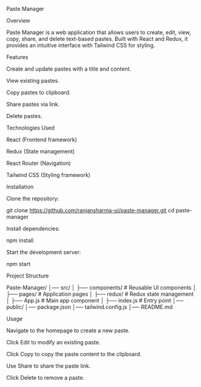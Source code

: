 Paste Manager

Overview

Paste Manager is a web application that allows users to create, edit, view, copy, share, and delete text-based pastes. Built with React and Redux, it provides an intuitive interface with Tailwind CSS for styling.

Features

Create and update pastes with a title and content.

View existing pastes.

Copy pastes to clipboard.

Share pastes via link.

Delete pastes.

Technologies Used

React (Frontend framework)

Redux (State management)

React Router (Navigation)

Tailwind CSS (Styling framework)

Installation

Clone the repository:

git clone https://github.com/ranjansharma-ui/paste-manager.git
cd paste-manager

Install dependencies:

npm install

Start the development server:

npm start

Project Structure

Paste-Manager/
│── src/
│   ├── components/        # Reusable UI components
│   ├── pages/             # Application pages
│   ├── redux/             # Redux state management
│   ├── App.js             # Main app component
│   ├── index.js           # Entry point
│── public/
│── package.json
│── tailwind.config.js
│── README.md

Usage

Navigate to the homepage to create a new paste.

Click Edit to modify an existing paste.

Click Copy to copy the paste content to the clipboard.

Use Share to share the paste link.

Click Delete to remove a paste.